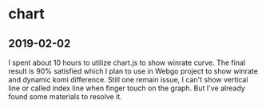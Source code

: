 # chart
## 2019-02-02
I spent about 10 hours to utilize chart.js to show winrate curve.
The final result is 90% satisfied which I plan to use in Webgo project to show winrate and dynamic komi difference.
Still one remain issue, I can't show vertical line or called index line when finger touch on the graph. But I've already found some materials to resolve it.
